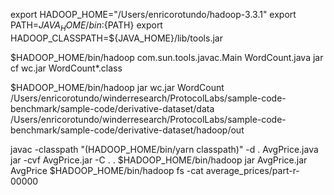 export HADOOP_HOME="/Users/enricorotundo/hadoop-3.3.1"
export PATH=${JAVA_HOME}/bin:${PATH}
export HADOOP_CLASSPATH=${JAVA_HOME}/lib/tools.jar



$HADOOP_HOME/bin/hadoop com.sun.tools.javac.Main WordCount.java
jar cf wc.jar WordCount*.class


$HADOOP_HOME/bin/hadoop jar wc.jar WordCount /Users/enricorotundo/winderresearch/ProtocolLabs/sample-code-benchmark/sample-code/derivative-dataset/data /Users/enricorotundo/winderresearch/ProtocolLabs/sample-code-benchmark/sample-code/derivative-dataset/hadoop/out



javac -classpath "$($HADOOP_HOME/bin/yarn classpath)" -d . AvgPrice.java
jar -cvf AvgPrice.jar -C . .
$HADOOP_HOME/bin/hadoop jar AvgPrice.jar AvgPrice
$HADOOP_HOME/bin/hadoop fs -cat average_prices/part-r-00000